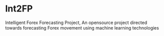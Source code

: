 # Int2FP
Intelligent Forex Forecasting Project, An opensource project directed towards forecasting Forex movement using machine learning technologies 
